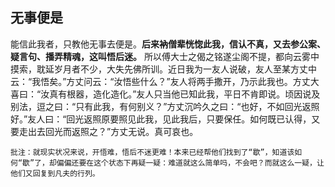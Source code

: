 ## 无事便是

能信此我者，只教他无事去便是。__后来衲僧辈恍惚此我，信认不真，又去参公案、疑言句、播弄精魂，这叫悟后迷。__ 所以傅大士之偈之铭遂尘阁不提，都向云雾中摸索，耽延岁月者不少，大失先佛所训。近日我为一友人说破，友人至某方丈中云：“我悟矣。”方丈问云：“汝悟些什么？”友人将两手撒开，乃示此我也。方丈大喜曰：“汝真有根器，造化造化。”友人只当他已知此我，平日不肯即说。顷因说及别法，逗之曰：“只有此我，有何别义？”方丈沉吟久之曰：“也好，不如回光返照好。”友人曰：“回光返照原要照见此我，见此我后，只要保任。如何既已认得，又要走出去回光而返照之？”方丈无说。真可哀也。

```xu
批注：就现实状况来说，开悟难，悟后不迷更难！本来已经帮他们找到了“歇”，知道该如何“歇”了，却偏偏还要在这个状态下再疑一疑：难道就这么简单吗，不会吧？而就这么一疑，让他们又回复到凡夫的行列。
```
